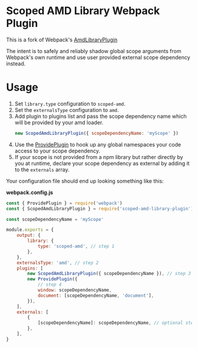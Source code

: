 # Scoped AMD Library Webpack Plugin

This is a fork of Webpack's [AmdLibraryPlugin](https://github.com/webpack/webpack/blob/main/lib/library/AmdLibraryPlugin.js)

The intent is to safely and reliably shadow global scope arguments from Webpack's own runtime and use user provided external
scope dependency instead.

# Usage

1. Set `library.type` configuration to `scoped-amd`.
2. Set the `externalsType` configuration to `amd`.
3. Add plugin to plugins list and pass the scope dependency name which will be provided by your amd loader.
    ```javascript
    new ScopedAmdLibraryPlugin({ scopeDependencyName: 'myScope' })
    ```
4. Use the [ProvidePlugin](https://webpack.js.org/plugins/provide-plugin/) to hook up any global namespaces your code access to your scope dependency.
5. If your scope is not provided from a npm library but rather directly by you at runtime, declare your scope dependency as external by adding it to the `externals` array.

Your configuration file should end up looking something like this:

**webpack.config.js**

```javascript
const { ProvidePlugin } = require('webpack')
const { ScopedAmdLibraryPlugin } = require('scoped-amd-library-plugin')

const scopeDependencyName = 'myScope'

module.exports = {
	output: {
		library: {
			type: 'scoped-amd', // step 1
		},
	},
	externalsType: 'amd', // step 2
	plugins: [
		new ScopedAmdLibraryPlugin({ scopeDependencyName }), // step 3
		new ProvidePlugin({
			// step 4
			window: scopeDependencyName,
			document: [scopeDependencyName, 'document'],
		}),
	],
	externals: [
		{
			[scopeDependencyName]: scopeDependencyName, // optional step 5
		},
	],
}
```
